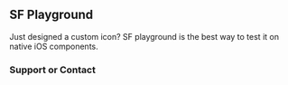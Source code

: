 ## SF Playground

Just designed a custom icon? SF playground is the best way to test it on native iOS components.

### Support or Contact

